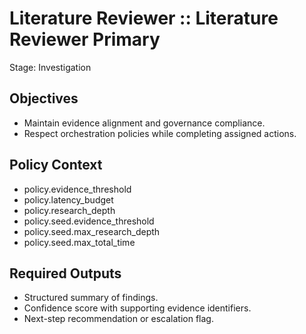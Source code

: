 # Literature Reviewer :: Literature Reviewer Primary
Stage: Investigation

## Objectives
- Maintain evidence alignment and governance compliance.
- Respect orchestration policies while completing assigned actions.

## Policy Context
- policy.evidence_threshold
- policy.latency_budget
- policy.research_depth
- policy.seed.evidence_threshold
- policy.seed.max_research_depth
- policy.seed.max_total_time

## Required Outputs
- Structured summary of findings.
- Confidence score with supporting evidence identifiers.
- Next-step recommendation or escalation flag.
